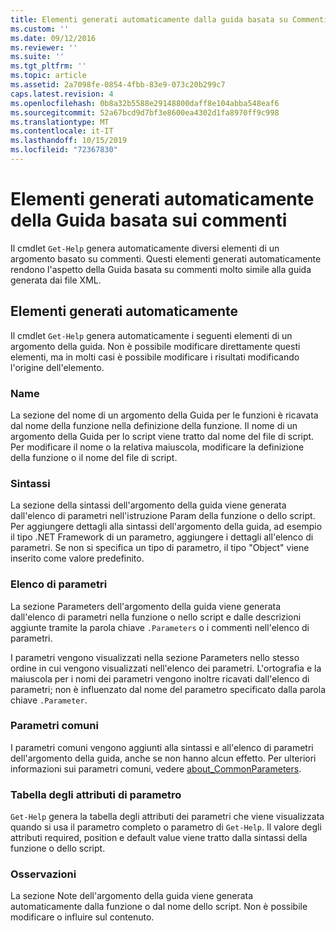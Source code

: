 ```yaml
---
title: Elementi generati automaticamente dalla guida basata su Commenti | Microsoft Docs
ms.custom: ''
ms.date: 09/12/2016
ms.reviewer: ''
ms.suite: ''
ms.tgt_pltfrm: ''
ms.topic: article
ms.assetid: 2a7098fe-0854-4fbb-83e9-073c20b299c7
caps.latest.revision: 4
ms.openlocfilehash: 0b8a32b5588e29148800daff8e104abba548eaf6
ms.sourcegitcommit: 52a67bcd9d7bf3e8600ea4302d1fa8970ff9c998
ms.translationtype: MT
ms.contentlocale: it-IT
ms.lasthandoff: 10/15/2019
ms.locfileid: "72367830"
---
```

# <a name="autogenerated-elements-of-comment-based-help"></a>Elementi generati automaticamente della Guida basata sui commenti

Il cmdlet `Get-Help` genera automaticamente diversi elementi di un argomento basato su commenti. Questi elementi generati automaticamente rendono l'aspetto della Guida basata su commenti molto simile alla guida generata dai file XML.

## <a name="autogenerated-elements"></a>Elementi generati automaticamente

Il cmdlet `Get-Help` genera automaticamente i seguenti elementi di un argomento della guida. Non è possibile modificare direttamente questi elementi, ma in molti casi è possibile modificare i risultati modificando l'origine dell'elemento.

### <a name="name"></a>Name

La sezione del nome di un argomento della Guida per le funzioni è ricavata dal nome della funzione nella definizione della funzione. Il nome di un argomento della Guida per lo script viene tratto dal nome del file di script. Per modificare il nome o la relativa maiuscola, modificare la definizione della funzione o il nome del file di script.

### <a name="syntax"></a>Sintassi

La sezione della sintassi dell'argomento della guida viene generata dall'elenco di parametri nell'istruzione Param della funzione o dello script. Per aggiungere dettagli alla sintassi dell'argomento della guida, ad esempio il tipo .NET Framework di un parametro, aggiungere i dettagli all'elenco di parametri. Se non si specifica un tipo di parametro, il tipo "Object" viene inserito come valore predefinito.

### <a name="parameter-list"></a>Elenco di parametri

La sezione Parameters dell'argomento della guida viene generata dall'elenco di parametri nella funzione o nello script e dalle descrizioni aggiunte tramite la parola chiave `.Parameters` o i commenti nell'elenco di parametri.

I parametri vengono visualizzati nella sezione Parameters nello stesso ordine in cui vengono visualizzati nell'elenco dei parametri. L'ortografia e la maiuscola per i nomi dei parametri vengono inoltre ricavati dall'elenco di parametri; non è influenzato dal nome del parametro specificato dalla parola chiave `.Parameter`.

### <a name="common-parameters"></a>Parametri comuni

I parametri comuni vengono aggiunti alla sintassi e all'elenco di parametri dell'argomento della guida, anche se non hanno alcun effetto. Per ulteriori informazioni sui parametri comuni, vedere [about_CommonParameters](/powershell/module/microsoft.powershell.core/about/about_commonparameters).

### <a name="parameter-attribute-table"></a>Tabella degli attributi di parametro

`Get-Help` genera la tabella degli attributi dei parametri che viene visualizzata quando si usa il parametro completo o parametro di `Get-Help`. Il valore degli attributi required, position e default value viene tratto dalla sintassi della funzione o dello script.

### <a name="remarks"></a>Osservazioni

La sezione Note dell'argomento della guida viene generata automaticamente dalla funzione o dal nome dello script. Non è possibile modificare o influire sul contenuto.
